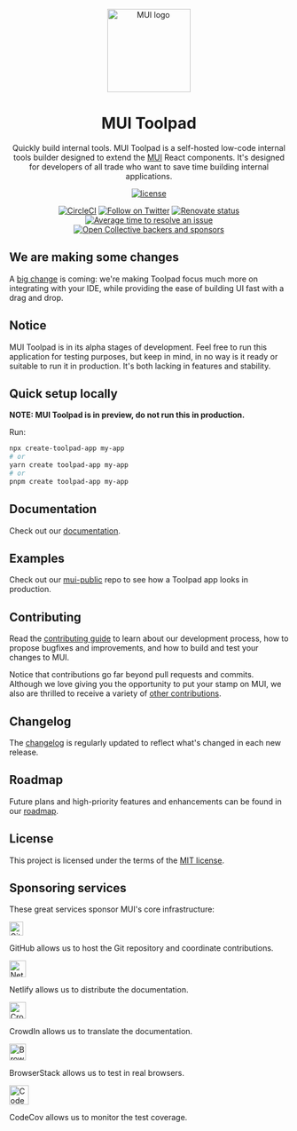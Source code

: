 <!-- markdownlint-disable-next-line -->
<p align="center">
  <a href="https://mui.com/" rel="noopener" target="_blank"><img width="150" src="https://mui.com/static/logo.svg" alt="MUI logo"></a>
</p>

<h1 align="center">MUI Toolpad</h1>

<div align="center">

Quickly build internal tools. MUI Toolpad is a self-hosted low-code internal tools builder designed to extend the [MUI](https://mui.com/) React components. It's designed for developers of all trade who want to save time building internal applications.

[![license](https://img.shields.io/badge/license-MIT-blue.svg)](https://github.com/mui/material-ui/blob/HEAD/LICENSE)

<!--
[![npm latest package](https://img.shields.io/npm/v/@mui/toolpad/latest.svg)](https://www.npmjs.com/package/@mui/toolpad)
[![npm next package](https://img.shields.io/npm/v/@mui/toolpad/next.svg)](https://www.npmjs.com/package/@mui/toolpad@alpha)
[![npm downloads](https://img.shields.io/npm/dm/@mui/toolpad.svg)](https://www.npmjs.com/package/@mui/toolpad)
-->

[![CircleCI](https://circleci.com/gh/mui/mui-toolpad/tree/master.svg?style=shield)](https://app.circleci.com/pipelines/github/mui/mui-toolpad?branch=master)
[![Follow on Twitter](https://img.shields.io/twitter/follow/MUI_hq.svg?label=follow+MUI)](https://twitter.com/MUI_hq)
[![Renovate status](https://img.shields.io/badge/renovate-enabled-brightgreen.svg)](https://github.com/mui/mui-toolpad/issues/8)
[![Average time to resolve an issue](http://isitmaintained.com/badge/resolution/mui/mui-toolpad.svg)](http://isitmaintained.com/project/mui/mui-toolpad 'Average time to resolve an issue')
[![Open Collective backers and sponsors](https://img.shields.io/opencollective/all/mui)](https://opencollective.com/mui)

</div>

## We are making some changes

A [big change](https://github.com/mui/mui-toolpad/discussions/1748) is coming: we're making Toolpad focus much more on integrating with your IDE, while providing the ease of building UI fast with a drag and drop.

## Notice

MUI Toolpad is in its alpha stages of development. Feel free to run this application for testing purposes, but keep in mind, in no way is it ready or suitable to run it in production. It's both lacking in features and stability.

## Quick setup locally

**NOTE: MUI Toolpad is in preview, do not run this in production.**

Run:

```sh
npx create-toolpad-app my-app
# or
yarn create toolpad-app my-app
# or
pnpm create toolpad-app my-app
```

## Documentation

Check out our [documentation](https://mui.com/toolpad/getting-started/overview/).

## Examples

Check out our [mui-public](https://github.com/mui/mui-public) repo to see how a Toolpad app looks in production.

## Contributing

Read the [contributing guide](/CONTRIBUTING.md) to learn about our development process, how to propose bugfixes and improvements, and how to build and test your changes to MUI.

Notice that contributions go far beyond pull requests and commits.
Although we love giving you the opportunity to put your stamp on MUI, we also are thrilled to receive a variety of [other contributions](https://mui.com/getting-started/faq/#mui-is-awesome-how-can-i-support-the-project).

## Changelog

The [changelog](https://github.com/mui/mui-toolpad/releases) is regularly updated to reflect what's changed in each new release.

## Roadmap

Future plans and high-priority features and enhancements can be found in our [roadmap](https://mui.com/toolpad/getting-started/roadmap/).

## License

This project is licensed under the terms of the [MIT license](/LICENSE).

## Sponsoring services

These great services sponsor MUI's core infrastructure:

[<img loading="lazy" alt="GitHub" src="https://github.githubassets.com/images/modules/logos_page/GitHub-Logo.png" height="25">](https://github.com/)

GitHub allows us to host the Git repository and coordinate contributions.

[<img loading="lazy" alt="Netlify" src="https://cdn.netlify.com/15ecf59b59c9d04b88097c6b5d2c7e8a7d1302d0/1b6d6/img/press/logos/full-logo-light.svg" height="30">](https://www.netlify.com/)

Netlify allows us to distribute the documentation.

[<img loading="lazy" alt="CrowdIn" src="https://support.crowdin.com/assets/logos/crowdin-logo1-small.png" height="30">](https://crowdin.com/)

CrowdIn allows us to translate the documentation.

[<img loading="lazy" alt="BrowserStack" src="https://www.browserstack.com/images/mail/browserstack-logo-footer.png" height="30">](https://www.browserstack.com/)

BrowserStack allows us to test in real browsers.

[<img loading="lazy" alt="CodeCov" src="https://github.com/codecov.png?size=70" width="35" height="35">](https://codecov.io/)

CodeCov allows us to monitor the test coverage.
